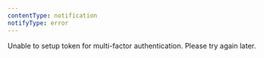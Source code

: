 ```yaml
---
contentType: notification
notifyType: error
---
```


Unable to setup token for multi-factor authentication. Please try again later.
